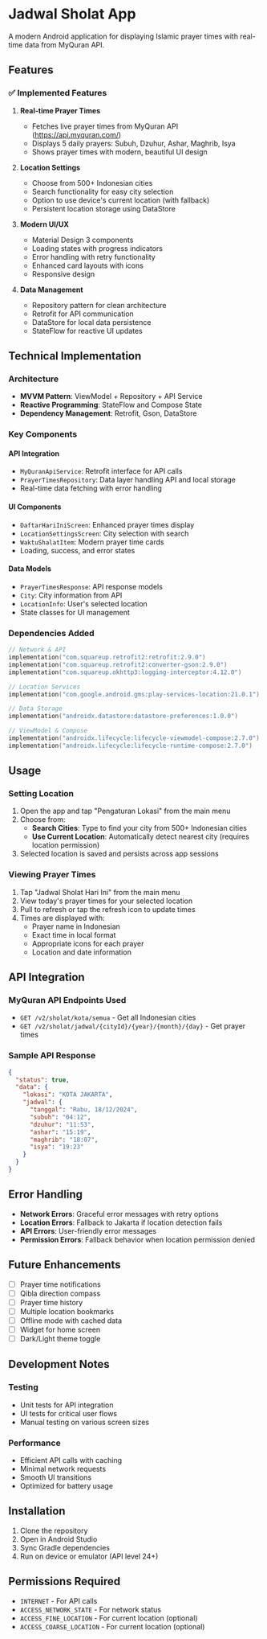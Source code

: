 # Jadwal Sholat App

A modern Android application for displaying Islamic prayer times with real-time data from MyQuran API.

## Features

### ✅ Implemented Features

1. **Real-time Prayer Times**
   - Fetches live prayer times from MyQuran API (https://api.myquran.com/)
   - Displays 5 daily prayers: Subuh, Dzuhur, Ashar, Maghrib, Isya
   - Shows prayer times with modern, beautiful UI design

2. **Location Settings**
   - Choose from 500+ Indonesian cities
   - Search functionality for easy city selection
   - Option to use device's current location (with fallback)
   - Persistent location storage using DataStore

3. **Modern UI/UX**
   - Material Design 3 components
   - Loading states with progress indicators
   - Error handling with retry functionality
   - Enhanced card layouts with icons
   - Responsive design

4. **Data Management**
   - Repository pattern for clean architecture
   - Retrofit for API communication
   - DataStore for local data persistence
   - StateFlow for reactive UI updates

## Technical Implementation

### Architecture
- **MVVM Pattern**: ViewModel + Repository + API Service
- **Reactive Programming**: StateFlow and Compose State
- **Dependency Management**: Retrofit, Gson, DataStore

### Key Components

#### API Integration
- `MyQuranApiService`: Retrofit interface for API calls
- `PrayerTimesRepository`: Data layer handling API and local storage
- Real-time data fetching with error handling

#### UI Components
- `DaftarHariIniScreen`: Enhanced prayer times display
- `LocationSettingsScreen`: City selection with search
- `WaktuShalatItem`: Modern prayer time cards
- Loading, success, and error states

#### Data Models
- `PrayerTimesResponse`: API response models
- `City`: City information from API
- `LocationInfo`: User's selected location
- State classes for UI management

### Dependencies Added
```kotlin
// Network & API
implementation("com.squareup.retrofit2:retrofit:2.9.0")
implementation("com.squareup.retrofit2:converter-gson:2.9.0")
implementation("com.squareup.okhttp3:logging-interceptor:4.12.0")

// Location Services
implementation("com.google.android.gms:play-services-location:21.0.1")

// Data Storage
implementation("androidx.datastore:datastore-preferences:1.0.0")

// ViewModel & Compose
implementation("androidx.lifecycle:lifecycle-viewmodel-compose:2.7.0")
implementation("androidx.lifecycle:lifecycle-runtime-compose:2.7.0")
```

## Usage

### Setting Location
1. Open the app and tap "Pengaturan Lokasi" from the main menu
2. Choose from:
   - **Search Cities**: Type to find your city from 500+ Indonesian cities
   - **Use Current Location**: Automatically detect nearest city (requires location permission)
3. Selected location is saved and persists across app sessions

### Viewing Prayer Times
1. Tap "Jadwal Sholat Hari Ini" from the main menu
2. View today's prayer times for your selected location
3. Pull to refresh or tap the refresh icon to update times
4. Times are displayed with:
   - Prayer name in Indonesian
   - Exact time in local format
   - Appropriate icons for each prayer
   - Location and date information

## API Integration

### MyQuran API Endpoints Used
- `GET /v2/sholat/kota/semua` - Get all Indonesian cities
- `GET /v2/sholat/jadwal/{cityId}/{year}/{month}/{day}` - Get prayer times

### Sample API Response
```json
{
  "status": true,
  "data": {
    "lokasi": "KOTA JAKARTA",
    "jadwal": {
      "tanggal": "Rabu, 18/12/2024",
      "subuh": "04:12",
      "dzuhur": "11:53",
      "ashar": "15:19",
      "maghrib": "18:07",
      "isya": "19:23"
    }
  }
}
```

## Error Handling

- **Network Errors**: Graceful error messages with retry options
- **Location Errors**: Fallback to Jakarta if location detection fails
- **API Errors**: User-friendly error messages
- **Permission Errors**: Fallback behavior when location permission denied

## Future Enhancements

- [ ] Prayer time notifications
- [ ] Qibla direction compass
- [ ] Prayer time history
- [ ] Multiple location bookmarks
- [ ] Offline mode with cached data
- [ ] Widget for home screen
- [ ] Dark/Light theme toggle

## Development Notes

### Testing
- Unit tests for API integration
- UI tests for critical user flows
- Manual testing on various screen sizes

### Performance
- Efficient API calls with caching
- Minimal network requests
- Smooth UI transitions
- Optimized for battery usage

## Installation

1. Clone the repository
2. Open in Android Studio
3. Sync Gradle dependencies
4. Run on device or emulator (API level 24+)

## Permissions Required

- `INTERNET` - For API calls
- `ACCESS_NETWORK_STATE` - For network status
- `ACCESS_FINE_LOCATION` - For current location (optional)
- `ACCESS_COARSE_LOCATION` - For current location (optional)

